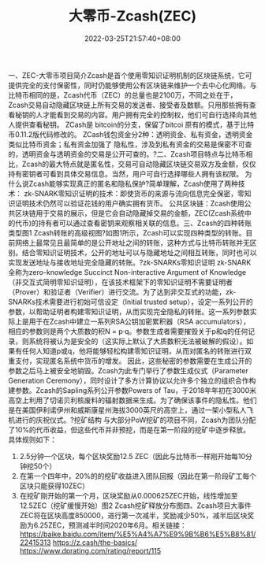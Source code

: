 ﻿---
weight: 
title: "大零币-Zcash(ZEC)"
description: "ZEC-大零币Zcash是首个使用零知识证明机制的区块链系统，它可提供完全的支付保密性，同时仍能够使用公有区块链来维护一个去中心化网络"
date: 2022-03-25T21:57:40+08:00
lastmod: 2022-03-25T16:45:40+08:00
draft: false
authors: ["Metabd"]
featuredImage: "dalingbi-zcashzec.webp"
link: ""
tags: ["数字代币","大零币-Zcash(ZEC)"]
categories: ["navigation"]
navigation: ["数字代币"]
lightgallery: true
toc: true
pinned: false
recommend: false
recommend1: false
---
一、ZEC-大零币项目简介Zcash是首个使用零知识证明机制的区块链系统，它可提供完全的支付保密性，同时仍能够使用公有区块链来维护一个去中心化网络。与比特币相同的是，Zcash代币（ZEC）的总量也是2100万，不同之处在于，Zcash交易自动隐藏区块链上所有交易的发送者、接受者及数额。只用那些拥有查看秘钥的人才能看到交易的内容。用户拥有完全的控制权，他们可自行选择向其他人提供查看秘钥。
ZCash是 bitcoin的分支，保留了bitcoi 原有的模式，基于比特币0.11.2版代码修改的。 ZCash钱包资金分2种：透明资金、私有资金，透明资金类似比特币资金；私有资金加强了 隐私性，涉及到私有资金的交易是保密不可查的，透明资金与透明资金的交易是公开可查的。?二、Zcash项目特点与比特币相比，Zcash的最大特点就是匿名性，交易可自动隐藏区块链交易双方及金额，仅仅持有密钥者可看到具体交易信息。当然，用户可自行选择哪些人拥有该权限。
为什么说Zcash能够实现真正的匿名和隐私保护?简单理解，Zcash使用了两种技术：
zk-SNARK零知识证明的技术：即使货币的来源与流向信息完全保密，零知识证明技术仍然可以验证花钱的用户确实拥有货币。
公共区块链：Zcash使用公共区块链用于交易的展示，但是它会自动隐藏掉交易的金额，ZEC(Zcash系统中的代币)的持有者可以通过查看密钥来观察相关联的信息。三、Zcash的四种转账类型图1 Zcash转账的高级视图?如图1所示，Zcash可以实现四种类型的转账。目前网络上最常见且最简单的是公开地址之间的转账，这种方式与比特币转账并无区别。结合零知识证明技术，公开的地址可以与隐藏地址之间相互转账，同时也可以实现发送地址与接收地址完全隐藏的转账。?zk-SNARKs零知识证明
zk-SNARK全称为zero-knowledge Succinct Non-interactive Argument of Knowledge（非交互式简明零知识证明），在该技术框架下的零知识证明不需要证明者（Prover）和验证者（Verifier）进行交流。为了达到非交互式的功能，zk-SNARKs技术需要进行初始可信设定（Initial trusted setup），设定一系列公开的参数，以帮助证明者构建零知识证明，从而实现完全隐私的转账。这一系列参数实际上是用于在Zcash中建立一系列RSA公钥加密累积器（RSA accumulators），相应的参数则是两个大质数的积N = p·q。参数生成者需要摧毁关于p和q的任何记录，则系统将被认为是安全的（这实际上默认了大质数积无法被破解的假设）。如果有任何人知道p或q，他将能够轻松构建零知识证明，从而对匿名的转账进行双重支付，实现匿名系统中货币的增发。
因此，这些秘密的参数需要在生成公开的参数之后马上被安全地销毁。Zcash为此专门举行了参数生成仪式（Parameter Generation Ceremony），同时设计了多方计算协议以允许多个独立的组织合作构建参数。Zcash的Sapling系列公开参数Powers of Tau，于2018年年初在3000米高空上利用了切诺贝利核废料的辐射数据来生成。为了确保该事件的隐私性。他们是在美国伊利诺伊州和威斯康星州海拔3000英尺的高空上，通过一架小型私人飞机进行的庆祝仪式。?挖矿结构
与大部分PoW挖矿的项目不同，Zcash为团队分配了10%的代币收益，但这些代币并非预挖，而是在第一阶段的挖矿中逐步释放。具体规则如下：
1. 2.5分钟一个区块，每个区块奖励12.5 ZEC（因此与比特币一样刚开始每10分钟挖50个）
2. 在第一个四年中，20%的的挖矿收益进入团队回报（因此在第一阶段矿工每个区块只能获得10ZEC）
3. 在挖矿刚开始的第一个月，区块奖励从0.000625ZEC开始，线性增加至12.5ZEC（挖矿缓慢开始）图2 Zcash挖矿释放分布图四、Zcash项目大事件ZEC将在区块高度850000，进行第一次减半，奖励减少50%，减半后区块奖励为6.25ZEC，预测减半时间2020年6月。相关链接：
https://baike.baidu.com/item/%E5%A4%A7%E9%9B%B6%E5%B8%81/22415313
https://z.cash/the-basics/
https://www.dprating.com/rating/report/115
